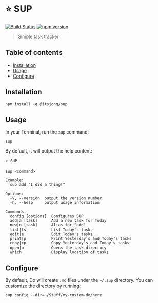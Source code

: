 # ⭐️ SUP

[![Build Status](https://travis-ci.org/ItsJonQ/sup.svg?branch=master)](https://travis-ci.org/ItsJonQ/sup)
[![npm version](https://badge.fury.io/js/%40itsjonq%2Fsup.svg)](https://badge.fury.io/js/%40itsjonq%2Fsup)

> Simple task tracker

## Table of contents

<!-- START doctoc generated TOC please keep comment here to allow auto update -->
<!-- DON'T EDIT THIS SECTION, INSTEAD RE-RUN doctoc TO UPDATE -->

- [Installation](#installation)
- [Usage](#usage)
- [Configure](#configure)

<!-- END doctoc generated TOC please keep comment here to allow auto update -->

## Installation

```
npm install -g @itsjonq/sup
```

## Usage

In your Terminal, run the `sup` command:

```
sup
```

By default, it will output the help content:

```
⭐️ SUP

sup <command>

Example:
  sup add "I did a thing!"

Options:
  -V, --version  output the version number
  -h, --help     output usage information

Commands:
  config [options]  Configures SUP
  add|a [task]      Add a new task for Today
  new|n [task]      Alias for "add"
  list|ls           List Today's tasks
  edit|e            Edit Today's tasks
  print|p           Print Yesterday's and Today's tasks
  copy|cp           Copy Yesterday's and Today's tasks
  open|o            Opens the task directory
  which             Display location of tasks
```

## Configure

By default, Do will create `.md` files under the `~/.sup` directory. You can customize the directory by running:

```
sup config --dir=~/Stuff/my-custom-do/here
```
